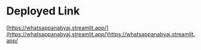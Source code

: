 # Deployed Link
[https://whatsappanabyaj.streamlit.app/](https://whatsappanabyaj.streamlit.app/)https://whatsappanabyaj.streamlit.app/
